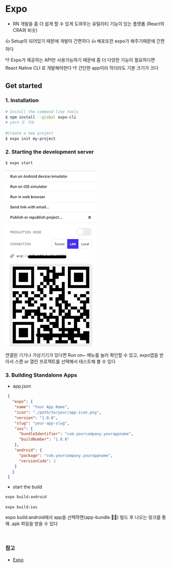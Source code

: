# Expo
- RN 개발을 좀 더 쉽게 할 수 있게 도와주는 유틸리티 기능이 있는 플랫폼 (React의 CRA와 비슷)
  
👍 Setup이 되어있기 때문에 개발이 간편하다
👍 배포또한 expo가 해주기때문에 간편하다

👎 Expo가 제공하는 API만 사용가능하기 때문에 좀 더 다양한 기능이 필요하다면 React Native CLI 로 개발해야한다
👎 간단한 app이라 하더라도 기본 크기가 크다


## Get started
### 1. Installation
```bash
# Install the command line tools
$ npm install --global expo-cli
# yarn 도 가능

#Create a new project
$ expo init my-project
```

### 2. Starting the development server
```bash
$ expo start
```
  
![expo-cli](../imgs/expo_start.png)

연결된 기기나 가상기기가 있다면 Run on~ 메뉴를 눌러 확인할 수 있고, expo앱을 받아서 스캔 or 열린 프로젝트를 선택해서 테스트해 볼 수 있다

### 3. Building Standalone Apps
- app.json
```json
 {
   "expo": {
    "name": "Your App Name",
    "icon": "./path/to/your/app-icon.png",
    "version": "1.0.0",
    "slug": "your-app-slug",
    "ios": {
      "bundleIdentifier": "com.yourcompany.yourappname",
      "buildNumber": "1.0.0"
    },
    "android": {
      "package": "com.yourcompany.yourappname",
      "versionCode": 1
    }
   }
 }

```
- start the build
```
expo build:android

expo build:ios
```
  expo build:android에서 app을 선택하면(app-bundle 🙅‍♂️) 빌드 후 나오는 링크를 통해 .apk 파일을 받을 수 있다


<br>

### 참고
- [Expo](https://docs.expo.dev/)
